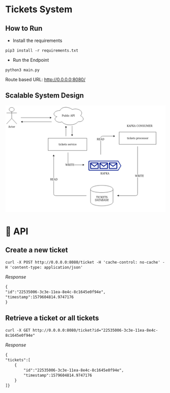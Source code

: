 # Tickets System

## How to Run
- Install the requirements
```
pip3 install -r requirements.txt
```
- Run the Endpoint
```
python3 main.py
```
Route based URL: http://0.0.0.0:8080/
## Scalable System Design
![System Design](https://github.com/AbdelrahmanRadwan/tickets-api/blob/master/system_design/design.png  "System Design")

📖 API
================
## Create a new ticket
```http request
curl -X POST http://0.0.0.0:8080/ticket -H 'cache-control: no-cache' -H 'content-type: application/json'
```
*Response*
```
{
"id":"22535006-3c3e-11ea-8e4c-8c1645e0f94e",
"timestamp":1579604814.9747176
}
```

## Retrieve a ticket or all tickets
```http request
curl -X GET http://0.0.0.0:8080/ticket?id="22535006-3c3e-11ea-8e4c-8c1645e0f94e"
```
*Response*
```
{
"tickets":[
    {
        "id":"22535006-3c3e-11ea-8e4c-8c1645e0f94e",
        "timestamp":1579604814.9747176
    }
]}
```

